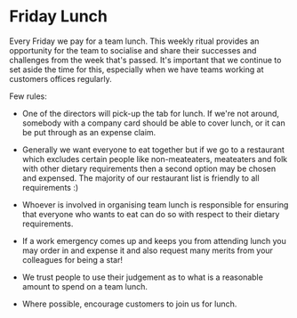 # Friday Lunch

Every Friday we pay for a team lunch.  This weekly ritual provides an opportunity for the team to socialise and share their successes and challenges from the week that's passed. It's important that we continue to set aside the time for this, especially when we have teams working at customers offices regularly.

Few rules:

* One of the directors will pick-up the tab for lunch. If we're not around, somebody with a company card should be able to cover lunch, or it can be put through as an expense claim.

* Generally we want everyone to eat together but if we go to a restaurant which excludes certain people like non-meateaters, meateaters and folk with other dietary requirements then a second option may be chosen and expensed. The majority of our restaurant list is friendly to all requirements :)

* Whoever is involved in organising team lunch is responsible for ensuring that everyone who wants to eat can do so with respect to their dietary requirements.

* If a work emergency comes up and keeps you from attending lunch you may order in and expense it and also request many merits from your colleagues for being a star!

* We trust people to use their judgement as to what is a reasonable amount to spend on a team lunch.

* Where possible, encourage customers to join us for lunch.
